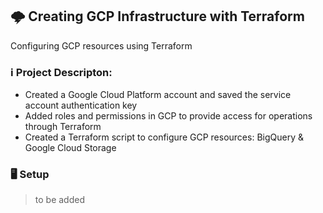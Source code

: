 ## 🌩️ Creating GCP Infrastructure with Terraform
Configuring GCP resources using Terraform

### ℹ️ Project Descripton: 
- Created a Google Cloud Platform account and saved the service account authentication key
- Added roles and permissions in GCP to provide access for operations through Terraform
- Created a Terraform script to configure GCP resources: BigQuery & Google Cloud Storage

### 🖥️ Setup
> to be added
